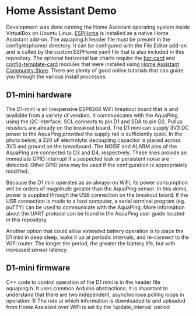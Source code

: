 # Home Assistant Demo

Development was done running the Home Assistant operating system inside VirtualBox on Ubuntu Linux. [ESPHome](https://esphome.io/) is installed as a native Home Assistant add-on. The aquaping.h header file must be present in the config/esphome/ directory. It can be configured with the File Editor add-on and is called by the custom ESPHome yaml file that is also included in this repository. The optional horizontal bar charts require the [bar-card](https://github.com/custom-cards/bar-card) and [config-template-card](https://github.com/iantrich/config-template-card) modules that were installed using [Home Assistant Community Store](https://hacs.xyz/). There are plenty of good online tutorials that can guide you through the various install processes.

## D1-mini hardware

The D1-mini is an inexpensive ESP8266 WiFi breakout board that is and available from a variety of vendors. It communicates with the AquaPing using the I2C interface. SCL connects to pin D1 and SDA to pin D2. Pullup resistors are already on the breakout board. The D1 mini can supply 3V3 DC power to the AquaPing *provided* the supply rail is sufficiently quiet. In the photo below, a 220 uF electrolytic decoupling capacitor is placed across 3V3 and ground on the breadboard. The NOISE and ALARM pins of the AquaPing are connected to D3 and D4, respectvely. These lines provide an immediate GPIO interrupt if a suspected leak or persistent noise are detected. Other GPIO pins may be used if the configuration is appropriately modified.

Because the D1 mini operates as an always-on WiFi, its power consumption will be orders of magnitude greater than the AquaPing sensor. In this demo, power is supplied through the USB connection on the breakout board. If the USB connection is made to a host computer, a serial terminal program (eg. puTTY) can be used to communicate with the AquaPing. More information about the UART protocol can be found in the AquaPing user guide located in this repository.

Another option that could allow extended battery operation is to place the D1 mini in deep sleep, wake it up at periodic intervals, and re-connect to the WiFi router. The longer the period, the greater the battery life, but with increased sensor latency.

## D1-mini firmware

C++ code to control operation of the D1 mini is in the header file aquaping.h. It uses common Arduino abstractions. It is important to understand that there are two independent, asynchronous polling loops in operation: 1) The rate at which information is downloaded to and uploaded from Home Assistant over WiFi is set by the 'update_interval' period 

